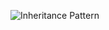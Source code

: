 ![Inheritance Pattern](https://github.com/BlockchainRepos/ethereum-smart-contracts/blob/master/resources/InterfaceInheritancePattern.png)